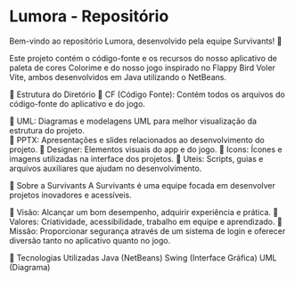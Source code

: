 # Lumora - Repositório
Bem-vindo ao repositório Lumora, desenvolvido pela equipe Survivants! 🚀

Este projeto contém o código-fonte e os recursos do nosso aplicativo de paleta de cores Colorime e do nosso jogo inspirado no Flappy Bird Voler Vite, ambos desenvolvidos em Java utilizando o NetBeans.

📂 Estrutura do Diretório
🔹 CF (Código Fonte): Contém todos os arquivos do código-fonte do aplicativo e do jogo.

🔹 UML: Diagramas e modelagens UML para melhor visualização da estrutura do projeto.</br>
🔹 PPTX: Apresentações e slides relacionados ao desenvolvimento do projeto.
🔹 Designer: Elementos visuais do app e do jogo.
🔹 Icons: Ícones e imagens utilizadas na interface dos projetos.
🔹 Uteis: Scripts, guias e arquivos auxiliares que ajudam no desenvolvimento.

🏢 Sobre a Survivants
A Survivants é uma equipe focada em desenvolver projetos inovadores e acessíveis.

🔹 Visão: Alcançar um bom desempenho, adquirir experiência e prática.
🔹 Valores: Criatividade, acessibilidade, trabalho em equipe e aprendizado.
🔹 Missão: Proporcionar segurança através de um sistema de login e oferecer diversão tanto no aplicativo quanto no jogo.

📌 Tecnologias Utilizadas
Java (NetBeans)
Swing (Interface Gráfica)
UML (Diagrama)
